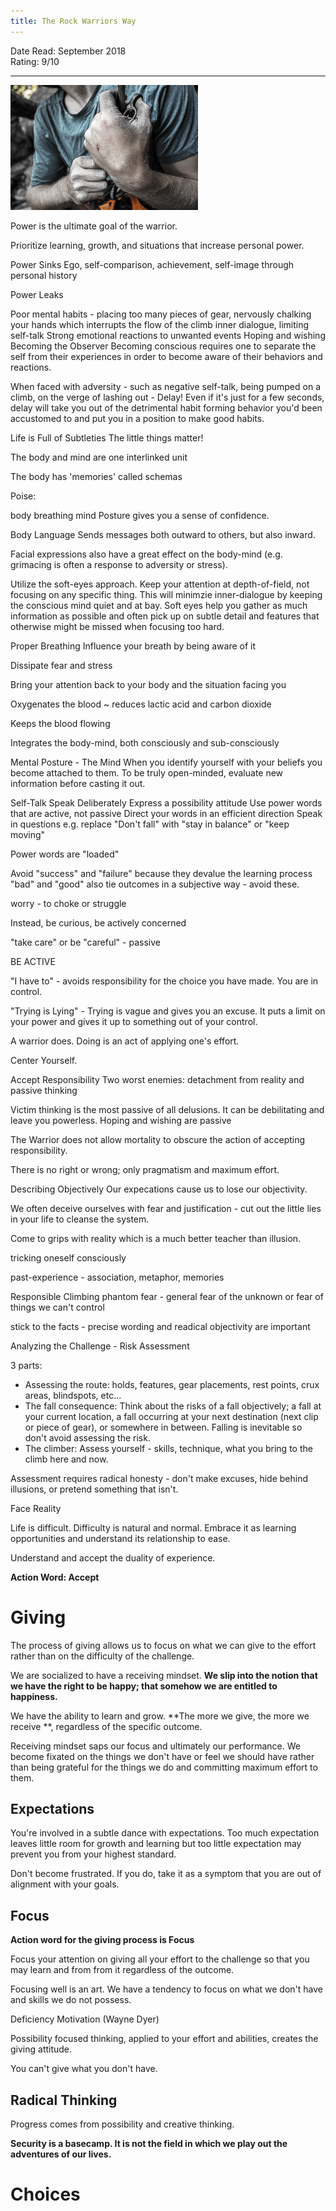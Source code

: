 ```yaml
---
title: The Rock Warriors Way
---
```


Date Read: September 2018  
Rating: 9/10

---

![charles_hands](/_source/CharlesHands.jpeg)

Power is the ultimate goal of the warrior.

Prioritize learning, growth, and situations that increase personal power.

Power Sinks
Ego, self-comparison, achievement, self-image through personal history

Power Leaks

Poor mental habits - placing too many pieces of gear, nervously chalking your hands which interrupts the flow of the climb
inner dialogue, limiting self-talk
Strong emotional reactions to unwanted events
Hoping and wishing
Becoming the Observer
Becoming conscious requires one to separate the self from their experiences in order to become aware of their behaviors and reactions.

When faced with adversity - such as negative self-talk, being pumped on a climb, on the verge of lashing out - Delay! Even if it's just for a few seconds, delay will take you out of the detrimental habit forming behavior you'd been accustomed to and put you in a position to make good habits.

Life is Full of Subtleties
The little things matter!

The body and mind are one interlinked unit

The body has 'memories' called schemas

Poise:

body
breathing
mind
Posture gives you a sense of confidence.

Body Language
Sends messages both outward to others, but also inward.

Facial expressions also have a great effect on the body-mind (e.g. grimacing is often a response to adversity or stress).

Utilize the soft-eyes approach. Keep your attention at depth-of-field, not focusing on any specific thing. This will minimzie inner-dialogue by keeping the conscious mind quiet and at bay. Soft eyes help you gather as much information as possible and often pick up on subtle detail and features that otherwise might be missed when focusing too hard.

Proper Breathing
Influence your breath by being aware of it

Dissipate fear and stress

Bring your attention back to your body and the situation facing you

Oxygenates the blood ~ reduces lactic acid and carbon dioxide

Keeps the blood flowing

Integrates the body-mind, both consciously and sub-consciously

Mental Posture - The Mind
When you identify yourself with your beliefs you become attached to them. To be truly open-minded, evaluate new information before casting it out.

Self-Talk
Speak Deliberately
Express a possibility attitude
Use power words that are active, not passive
Direct your words in an efficient direction
Speak in questions
e.g. replace "Don't fall" with "stay in balance" or "keep moving"

Power words are "loaded"

Avoid "success" and "failure" because they devalue the learning process "bad" and "good" also tie outcomes in a subjective way - avoid these.

worry - to choke or struggle

Instead, be curious, be actively concerned

"take care" or be "careful" - passive

BE ACTIVE

"I have to" - avoids responsibility for the choice you have made. You are in control.

"Trying is Lying" - Trying is vague and gives you an excuse. It puts a limit on your power and gives it up to something out of your control.

A warrior does. Doing is an act of applying one's effort.

Center Yourself.

Accept Responsibility
Two worst enemies: detachment from reality and passive thinking

Victim thinking is the most passive of all delusions. It can be debilitating and leave you powerless. Hoping and wishing are passive

The Warrior does not allow mortality to obscure the action of accepting responsibility.

There is no right or wrong; only pragmatism and maximum effort.

Describing Objectively
Our expecations cause us to lose our objectivity.

We often deceive ourselves with fear and justification - cut out the little lies in your life to cleanse the system.

Come to grips with reality which is a much better teacher than illusion.

tricking oneself consciously

past-experience - association, metaphor, memories

Responsible Climbing
phantom fear - general fear of the unknown or fear of things we can't control

stick to the facts - precise wording and readical objectivity are important

Analyzing the Challenge - Risk Assessment  

3 parts: 

* Assessing the route: holds, features, gear placements, rest points, crux areas, blindspots, etc... 
* The fall consequence: Think about the risks of a fall objectively; a fall at your current location, a fall occurring at your next destination (next clip or piece of gear), or somewhere in between. Falling is inevitable so don't avoid assessing the risk. 
* The climber: Assess yourself - skills, technique, what you bring to the climb here and now.
  
Assessment requires radical honesty - don't make excuses, hide behind illusions, or pretend something that isn't.
  
Face Reality
 
Life is difficult. Difficulty is natural and normal. Embrace it as learning opportunities and understand its relationship to ease.
 
Understand and accept the duality of experience.
 
**Action Word: Accept**
 
# Giving 

The process of giving allows us to focus on what we can give to the effort rather than on the difficulty of the challenge.

We are socialized to have a receiving mindset. **We slip into the notion that we have the right to be happy; that somehow we are entitled to happiness.**

We have the ability to learn and grow. **The more we give, the more we receive **, regardless of the specific outcome.

Receiving mindset saps our focus and ultimately our performance. We become fixated on the things we don't have or feel we should have rather than being grateful for the things we do and committing maximum effort to them.

## Expectations

You're involved in a subtle dance with expectations. Too much expectation leaves little room for growth and learning but too little expectation may prevent you from your highest standard.

Don't become frustrated. If you do, take it as a symptom that you are out of alignment with your goals.

## Focus 

**Action word for the giving process is Focus**

Focus your attention on giving all your effort to the challenge so that you may learn and from from it regardless of the outcome.

Focusing well is an art. We have a tendency to focus on what we don't have and skills we do not possess.

Deficiency Motivation (Wayne Dyer)

Possibility focused thinking, applied to your effort and abilities, creates the giving attitude.

You can't give what you don't have.

## Radical Thinking

Progress comes from possibility and creative thinking. 

**Security is a basecamp. It is not the field in which we play out the adventures of our lives.**

# Choices


